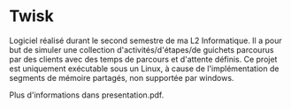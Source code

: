 # Twisk
Logiciel réalisé durant le second semestre de ma L2 Informatique. 
Il a pour but de simuler une collection d'activités/d'étapes/de guichets parcourus par des clients avec des temps de parcours et d'attente définis. Ce projet est uniquement exécutable sous un Linux, à cause de l'implémentation de segments de mémoire partagés, non supportée par windows.

Plus d'informations dans presentation.pdf.

